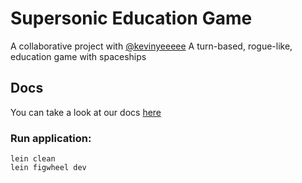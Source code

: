 # Supersonic Education Game

A collaborative project with [@kevinyeeeee](https://gitlab.com/kevinye88)
A turn-based, rogue-like, education game with spaceships

## Docs

You can take a look at our docs [here](https://docs.google.com/document/d/1oBdpKyHLnqYU64qiFBKMHDBjYq8ppL9W1twelGQt-Kw/edit?usp=sharing)

### Run application:

```
lein clean
lein figwheel dev
```

